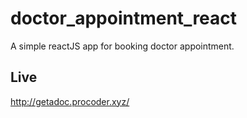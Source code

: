 # doctor_appointment_react
 A simple reactJS app for booking doctor appointment.

## Live
http://getadoc.procoder.xyz/
